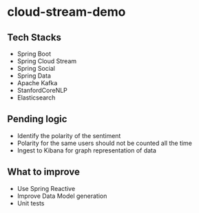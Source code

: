 # cloud-stream-demo

## Tech Stacks
- Spring Boot
- Spring Cloud Stream
- Spring Social
- Spring Data
- Apache Kafka
- StanfordCoreNLP
- Elasticsearch

## Pending logic
- Identify the polarity of the sentiment
- Polarity for the same users should not be counted all the time
- Ingest to Kibana for graph representation of data

## What to improve
- Use Spring Reactive
- Improve Data Model generation
- Unit tests